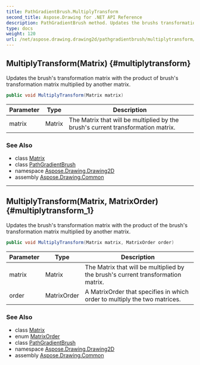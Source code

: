 ```yaml
---
title: PathGradientBrush.MultiplyTransform
second_title: Aspose.Drawing for .NET API Reference
description: PathGradientBrush method. Updates the brushs transformation matrix with the product of brushs transformation matrix multiplied by another matrix
type: docs
weight: 120
url: /net/aspose.drawing.drawing2d/pathgradientbrush/multiplytransform/
---
```

## MultiplyTransform(Matrix) {#multiplytransform}

Updates the brush's transformation matrix with the product of brush's transformation matrix multiplied by another matrix.

```csharp
public void MultiplyTransform(Matrix matrix)
```

| Parameter | Type | Description |
| --- | --- | --- |
| matrix | Matrix | The Matrix that will be multiplied by the brush's current transformation matrix. |

### See Also

* class [Matrix](../../matrix/)
* class [PathGradientBrush](../)
* namespace [Aspose.Drawing.Drawing2D](../../pathgradientbrush/)
* assembly [Aspose.Drawing.Common](../../../)

---

## MultiplyTransform(Matrix, MatrixOrder) {#multiplytransform_1}

Updates the brush's transformation matrix with the product of the brush's transformation matrix multiplied by another matrix.

```csharp
public void MultiplyTransform(Matrix matrix, MatrixOrder order)
```

| Parameter | Type | Description |
| --- | --- | --- |
| matrix | Matrix | The Matrix that will be multiplied by the brush's current transformation matrix. |
| order | MatrixOrder | A MatrixOrder that specifies in which order to multiply the two matrices. |

### See Also

* class [Matrix](../../matrix/)
* enum [MatrixOrder](../../matrixorder/)
* class [PathGradientBrush](../)
* namespace [Aspose.Drawing.Drawing2D](../../pathgradientbrush/)
* assembly [Aspose.Drawing.Common](../../../)


